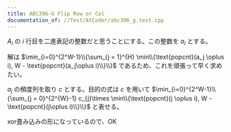 ```yaml
---
title: ABC396-G Flip Row or Col
documentation_of: //Test/AtCoder/abc396_g.test.cpp
---
```


$A_{i}$ の $i$ 行目を二進表記の整数だと思うことにする。この整数を $a_{i}$ とする。

解は $\min_{i=0}^{2^W-1}\\{\sum_{j = 1}^{H} \min\\{\text{popcnt}(a_j \oplus i), W - \text{popcnt}(a_j\oplus i)\\}\\}$ であるため、これを頑張って早く求めたい。

$a_{j}$ の頻度列を取り $c$ とする。目的の式は $c$ を用いて $\min_{i=0}^{2^W-1}\\{\sum_{j = 0}^{2^{W}-1} c_{j}\times \min\\{\text{popcnt}(j \oplus i), W - \text{popcnt}(j\oplus i)\\}\\}$ と表せる。

xor畳み込みの形になっているので、OK
